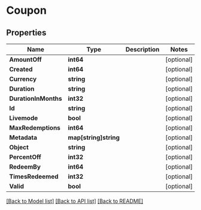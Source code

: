 # Coupon

## Properties

Name | Type | Description | Notes
------------ | ------------- | ------------- | -------------
**AmountOff** | **int64** |  | [optional] 
**Created** | **int64** |  | [optional] 
**Currency** | **string** |  | [optional] 
**Duration** | **string** |  | [optional] 
**DurationInMonths** | **int32** |  | [optional] 
**Id** | **string** |  | [optional] 
**Livemode** | **bool** |  | [optional] 
**MaxRedemptions** | **int64** |  | [optional] 
**Metadata** | **map[string]string** |  | [optional] 
**Object** | **string** |  | [optional] 
**PercentOff** | **int32** |  | [optional] 
**RedeemBy** | **int64** |  | [optional] 
**TimesRedeemed** | **int32** |  | [optional] 
**Valid** | **bool** |  | [optional] 

[[Back to Model list]](../README.md#documentation-for-models) [[Back to API list]](../README.md#documentation-for-api-endpoints) [[Back to README]](../README.md)


